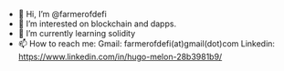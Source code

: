 - 👋 Hi, I’m @farmerofdefi
- 👀 I’m interested on blockchain and dapps.
- 🌱 I’m currently learning solidity
- 📫 How to reach me:
     Gmail: farmerofdefi(at)gmail(dot)com
     Linkedin: https://www.linkedin.com/in/hugo-melon-28b3981b9/
